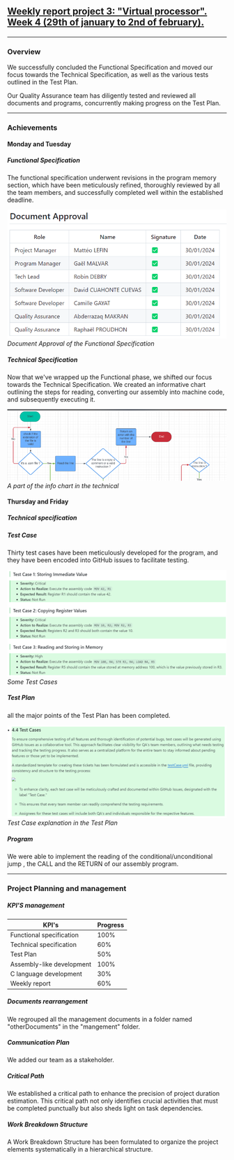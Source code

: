 <h2><u><strong>Weekly report project 3: "Virtual processor". Week 4 (29th of january to 2nd of february).</strong></u>

--------------------------------------------
<h3>Overview</h3>

We successfully concluded the Functional Specification and  moved our focus towards the Technical Specification, as well as the various tests outlined in the Test Plan.

 Our Quality Assurance team has diligently tested and reviewed all documents and programs, concurrently making progress on the Test Plan.

--------------------------

<h3>Achievements</h3>

<h4>Monday and Tuesday</h4>

<h5>Functional Specification</h5>


The functional specification underwent revisions in the program memory section, which have been meticulously refined, thoroughly reviewed by all the team members, and successfully completed well within the established deadline.

![Alt text](/documents/management/image/Functional11.png)
*Document Approval of the Functional Specification*

<h5>Technical Specification</h5>

Now that we've wrapped up the Functional phase, we shifted our focus towards the Technical Specification. We created an informative chart outlining the steps for reading, converting our assembly into machine code, and subsequently executing it.

![Alt text](/documents/management/image/Info_chart.png)
*A part of the info chart in the technical*

<h4>Thursday and Friday</h4>

<h5>Technical specification</h5>


<h5>Test Case</h5>

Thirty test cases have been meticulously developed for the program, and they have been encoded into GitHub issues to facilitate testing.

![Alt text](/documents/management/image/testCase1.png)
*Some Test Cases*


<h5>Test Plan</h5>

all the major points of the Test Plan has been completed.

![Alt text](/documents/management/image/TP5.png)
*Test Case explanation in the Test Plan*

<h5>Program</h5>

We were able to implement the reading of the conditional/unconditional jump , the CALL and the RETURN of our assembly program.



-------------------------------

<h3>Project Planning and management</h3>

<h5>KPI'S management </h5>

| KPI's   | Progress |
| -------- | ------- |
| Functional specification  | 100%   |
| Technical specification | 60%   |
| Test Plan| 50%   |
| Assembly-like development | 100%   |
| C language development | 30%  |
| Weekly report  | 60%   |

<h5>Documents rearrangement</h5>

We regrouped all the management documents in a folder named "otherDocuments" in the "mangement"  folder.
<h5>Communication Plan</h5>

We added our team as a stakeholder.

<h5>Critical Path</h5>

We established a critical path to enhance the precision of project duration estimation. This critical path not only identifies crucial activities that must be completed punctually but also sheds light on task dependencies.

<h5>Work Breakdown Structure</h5>

A Work Breakdown Structure has been formulated to organize the project elements systematically in a hierarchical structure.

